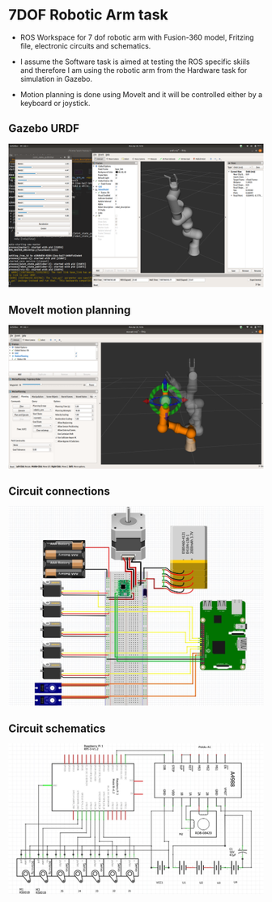 # 7DOF Robotic Arm task

* ROS Workspace for 7 dof robotic arm with Fusion-360 model, Fritzing file, electronic circuits and schematics.

* I assume the Software task is aimed at testing the ROS specific skiils and therefore I am using the robotic arm from the Hardware task for simulation in Gazebo. 

* Motion planning is done using MoveIt and it will be controlled either by a keyboard or joystick.

## Gazebo URDF
![Gazebo URDF](model_and_circuit/robotic_arm_joint_state_publisher.png)

## MoveIt motion planning
![MoveIt motion planning](model_and_circuit/robotic_arm_motion_planning.png)

## Circuit connections
![Circuit connections](model_and_circuit/robotic_arm_circuit_connections.jpg)

## Circuit schematics
![Alt text](model_and_circuit/robotic_arm_schematics.jpg)